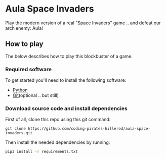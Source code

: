 # Aula Space Invaders
Play the modern version of a real "Space Invaders" game .. and defeat our arch enemy: Aula!

## How to play
The below describes how to play this blockbuster of a game.

### Required software
To get started you'll need to install the following software:
* [Python](https://www.python.org/)
* [Git](https://git-scm.com/)(optional .. but still)

### Download source code and install dependencies
First of all, clone this repo using this git command:
```git
git clone https://github.com/coding-pirates-hillerod/aula-space-invaders.git
```
Then install the needed dependencies by running:
```bash
pip3 install -r requirements.txt
```
